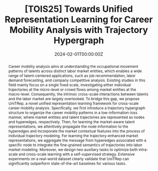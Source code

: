 ---
title: '[TOIS25] Towards Unified Representation Learning for Career Mobility Analysis with Trajectory Hypergraph'

# Authors
# If you created a profile for a user (e.g. the default `admin` user), write the username (folder name) here
# and it will be replaced with their full name and linked to their profile.
authors: [Rui Zha, Ying Sun, Chuan Qin, Le Zhang, Tong Xu, Hengshu Zhu, Enhong Chen]

# Author notes (optional)
author_notes: []

date: '2024-02-01T00:00:00Z'
doi: ''

# Schedule page publish date (NOT publication's date).
publishDate: '2024-02-01T00:00:00Z'

# Publication type.
# Accepts a single type but formatted as a YAML list (for Hugo requirements).
# Enter a publication type from the CSL standard.
publication_types: ['article-journal']

# Publication name and optional abbreviated publication name.
publication: ACM Transactions on Information Systems
publication_short: ACM TOIS

abstract: Career mobility analysis aims at understanding the occupational movement patterns of talents across distinct labor market entities, which enables a wide range of talent-centered applications, such as job recommendation, labor demand forecasting, and company competitive analysis. Existing studies in this field mainly focus on a single fixed scale, investigating either individual trajectories at the micro-level or crowd flows among market entities at the macro-level. Consequently, the intrinsic cross-scale interactions between talents and the labor market are largely overlooked. To bridge this gap, we propose UniTRep, a novel unified representation learning framework for cross-scale career mobility analysis. Specifically, we first introduce a trajectory hypergraph structure to organize the career mobility patterns in a low-information-loss manner, where market entities and talent trajectories are represented as nodes and hyperedges, respectively. Then, for learning the market-aware talent representations, we attentively propagate the node information to the hyperedges and incorporate the market contextual features into the process of individual trajectory modeling. For learning the trajectory-enhanced market representations, we aggregate the message from hyperedges associated with a specific node to integrate the fine-grained semantics of trajectories into labor market modeling. Moreover, we design two auxiliary tasks to optimize both intra-scale and cross-scale learning with a self-supervised strategy. Extensive experiments on a real-world dataset clearly validate that UniTRep can significantly outperform state-of-the-art baselines for various tasks.

# Summary. An optional shortened abstract.
summary: Career mobility analysis aims at understanding the occupational movement patterns of talents across distinct labor market entities, which enables...

tags: []

# Display this page in the Featured widget?
featured: true

# Custom links (uncomment lines below)
# links:
# - name: Custom Link
#   url: http://example.org

url_pdf: ''
url_code: ''
url_dataset: ''
url_poster: ''
url_project: ''
url_slides: ''
url_source: ''
url_video: ''
---